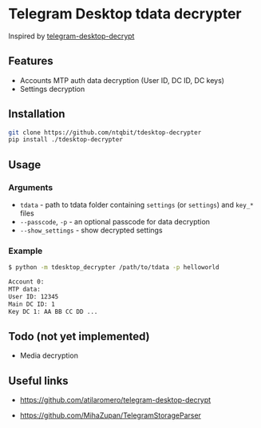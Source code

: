 # Telegram Desktop tdata decrypter
Inspired by [telegram-desktop-decrypt](https://github.com/atilaromero/telegram-desktop-decrypt)

## Features
- Accounts MTP auth data decryption (User ID, DC ID, DC keys)
- Settings decryption

## Installation
```bash
git clone https://github.com/ntqbit/tdesktop-decrypter
pip install ./tdesktop-decrypter
```

## Usage
### Arguments
- `tdata` - path to tdata folder containing `settings` (or `settings`) and `key_*` files
- `--passcode`, `-p` - an optional passcode for data decryption
- `--show_settings` - show decrypted settings

### Example
```bash
$ python -m tdesktop_decrypter /path/to/tdata -p helloworld

Account 0:
MTP data:
User ID: 12345
Main DC ID: 1
Key DC 1: AA BB CC DD ...
```

## Todo (not yet implemented)
- Media decryption

## Useful links
- https://github.com/atilaromero/telegram-desktop-decrypt

- https://github.com/MihaZupan/TelegramStorageParser
